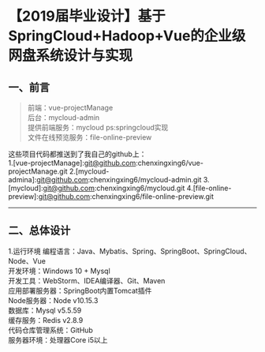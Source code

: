 # 【2019届毕业设计】基于SpringCloud+Hadoop+Vue的企业级网盘系统设计与实现

## 一、前言 
> 前端：vue-projectManage   
后台：mycloud-admin   
提供前端服务：mycloud  ps:springcloud实现   
文件在线预览服务：file-online-preview   

这些项目代码都推送到了我自己的github上：   
1.[vue-projectManage]:git@github.com:chenxingxing6/vue-projectManage.git
2.[mycloud-admina]:git@github.com:chenxingxing6/mycloud-admin.git
3.[mycloud]:git@github.com:chenxingxing6/mycloud.git
4.[file-online-preview]:git@github.com:chenxingxing6/file-online-preview.git

---

## 二、总体设计
1.运行环境
编程语言：Java、Mybatis、Spring、SpringBoot、SpringCloud、Node、Vue  
开发环境：Windows 10 + Mysql   
开发工具：WebStorm、IDEA编译器、Git、Maven  
应用部署服务器：SpringBoot内置Tomcat插件     
Node服务器：Node v10.15.3  
数据库：Mysql v5.5.59  
缓存服务：Redis v2.8.9  
代码仓库管理系统：GitHub  
服务器环境：处理器Core i5以上   


